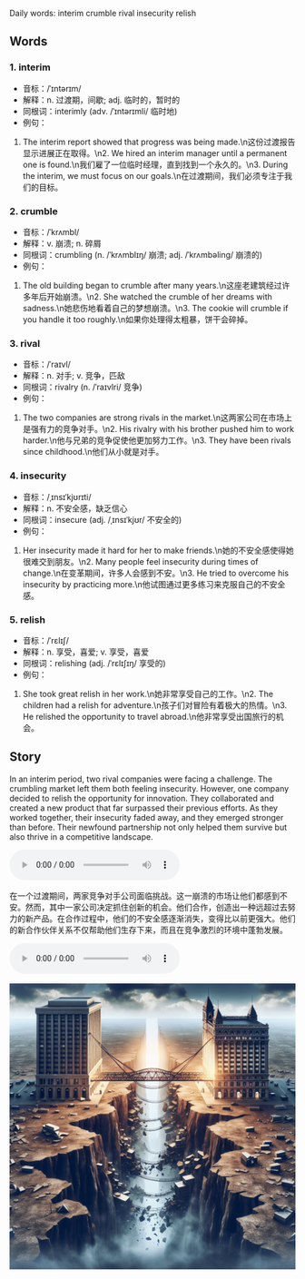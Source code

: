 Daily words: interim crumble rival insecurity relish

## Words
### 1. interim
- 音标：/ˈɪntərɪm/ <span style="cursor: pointer;" onclick="document.getElementById('audio-player-1').play()"><i class="fas fa-volume-up"></i></span>
<audio id="audio-player-1" src="audios/words/interim.mp3" style="display:none;"></audio>
- 解释：n. 过渡期，间歇; adj. 临时的，暂时的
- 同根词：interimly (adv. /ˈɪntərɪmli/ 临时地)
- 例句：
1. The interim report showed that progress was being made.\n这份过渡报告显示进展正在取得。\n2. We hired an interim manager until a permanent one is found.\n我们雇了一位临时经理，直到找到一个永久的。\n3. During the interim, we must focus on our goals.\n在过渡期间，我们必须专注于我们的目标。

### 2. crumble
- 音标：/ˈkrʌmbl/ <span style="cursor: pointer;" onclick="document.getElementById('audio-player-2').play()"><i class="fas fa-volume-up"></i></span>
<audio id="audio-player-2" src="audios/words/crumble.mp3" style="display:none;"></audio>
- 解释：v. 崩溃; n. 碎屑
- 同根词：crumbling (n. /ˈkrʌmblɪŋ/ 崩溃; adj. /ˈkrʌmbəling/ 崩溃的)
- 例句：
1. The old building began to crumble after many years.\n这座老建筑经过许多年后开始崩溃。\n2. She watched the crumble of her dreams with sadness.\n她悲伤地看着自己的梦想崩溃。\n3. The cookie will crumble if you handle it too roughly.\n如果你处理得太粗暴，饼干会碎掉。

### 3. rival
- 音标：/ˈraɪvl/ <span style="cursor: pointer;" onclick="document.getElementById('audio-player-3').play()"><i class="fas fa-volume-up"></i></span>
<audio id="audio-player-3" src="audios/words/rival.mp3" style="display:none;"></audio>
- 解释：n. 对手; v. 竞争，匹敌
- 同根词：rivalry (n. /ˈraɪvlri/ 竞争)
- 例句：
1. The two companies are strong rivals in the market.\n这两家公司在市场上是强有力的竞争对手。\n2. His rivalry with his brother pushed him to work harder.\n他与兄弟的竞争促使他更加努力工作。\n3. They have been rivals since childhood.\n他们从小就是对手。

### 4. insecurity
- 音标：/ˌɪnsɪˈkjʊrɪti/ <span style="cursor: pointer;" onclick="document.getElementById('audio-player-4').play()"><i class="fas fa-volume-up"></i></span>
<audio id="audio-player-4" src="audios/words/insecurity.mp3" style="display:none;"></audio>
- 解释：n. 不安全感，缺乏信心
- 同根词：insecure (adj. /ˌɪnsɪˈkjʊr/ 不安全的)
- 例句：
1. Her insecurity made it hard for her to make friends.\n她的不安全感使得她很难交到朋友。\n2. Many people feel insecurity during times of change.\n在变革期间，许多人会感到不安。\n3. He tried to overcome his insecurity by practicing more.\n他试图通过更多练习来克服自己的不安全感。

### 5. relish
- 音标：/ˈrɛlɪʃ/ <span style="cursor: pointer;" onclick="document.getElementById('audio-player-5').play()"><i class="fas fa-volume-up"></i></span>
<audio id="audio-player-5" src="audios/words/relish.mp3" style="display:none;"></audio>
- 解释：n. 享受，喜爱; v. 享受，喜爱
- 同根词：relishing (adj. /ˈrɛlɪʃɪŋ/ 享受的)
- 例句：
1. She took great relish in her work.\n她非常享受自己的工作。\n2. The children had a relish for adventure.\n孩子们对冒险有着极大的热情。\n3. He relished the opportunity to travel abroad.\n他非常享受出国旅行的机会。

## Story
In an interim period, two rival companies were facing a challenge. The crumbling market left them both feeling insecurity. However, one company decided to relish the opportunity for innovation. They collaborated and created a new product that far surpassed their previous efforts. As they worked together, their insecurity faded away, and they emerged stronger than before. Their newfound partnership not only helped them survive but also thrive in a competitive landscape.

<audio controls>
  <source src="https://files.dwong.top/2024-09-28-english.mp3" type="audio/mpeg">
  你的浏览器不支持音频元素。
</audio>
  

在一个过渡期间，两家竞争对手公司面临挑战。这一崩溃的市场让他们都感到不安。然而，其中一家公司决定抓住创新的机会。他们合作，创造出一种远超过去努力的新产品。在合作过程中，他们的不安全感逐渐消失，变得比以前更强大。他们的新合作伙伴关系不仅帮助他们生存下来，而且在竞争激烈的环境中蓬勃发展。

<audio controls>
  <source src="https://files.dwong.top/2024-09-28-chinese.mp3" type="audio/mpeg">
  你的浏览器不支持音频元素。
</audio>
  

![story](./images/2024-09-28.png)


